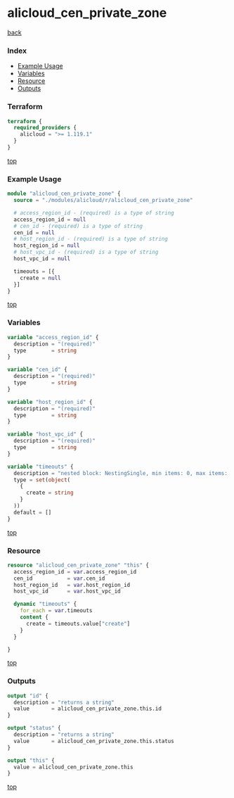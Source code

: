 # alicloud_cen_private_zone

[back](../alicloud.md)

### Index

- [Example Usage](#example-usage)
- [Variables](#variables)
- [Resource](#resource)
- [Outputs](#outputs)

### Terraform

```terraform
terraform {
  required_providers {
    alicloud = ">= 1.119.1"
  }
}
```

[top](#index)

### Example Usage

```terraform
module "alicloud_cen_private_zone" {
  source = "./modules/alicloud/r/alicloud_cen_private_zone"

  # access_region_id - (required) is a type of string
  access_region_id = null
  # cen_id - (required) is a type of string
  cen_id = null
  # host_region_id - (required) is a type of string
  host_region_id = null
  # host_vpc_id - (required) is a type of string
  host_vpc_id = null

  timeouts = [{
    create = null
  }]
}
```

[top](#index)

### Variables

```terraform
variable "access_region_id" {
  description = "(required)"
  type        = string
}

variable "cen_id" {
  description = "(required)"
  type        = string
}

variable "host_region_id" {
  description = "(required)"
  type        = string
}

variable "host_vpc_id" {
  description = "(required)"
  type        = string
}

variable "timeouts" {
  description = "nested block: NestingSingle, min items: 0, max items: 0"
  type = set(object(
    {
      create = string
    }
  ))
  default = []
}
```

[top](#index)

### Resource

```terraform
resource "alicloud_cen_private_zone" "this" {
  access_region_id = var.access_region_id
  cen_id           = var.cen_id
  host_region_id   = var.host_region_id
  host_vpc_id      = var.host_vpc_id

  dynamic "timeouts" {
    for_each = var.timeouts
    content {
      create = timeouts.value["create"]
    }
  }

}
```

[top](#index)

### Outputs

```terraform
output "id" {
  description = "returns a string"
  value       = alicloud_cen_private_zone.this.id
}

output "status" {
  description = "returns a string"
  value       = alicloud_cen_private_zone.this.status
}

output "this" {
  value = alicloud_cen_private_zone.this
}
```

[top](#index)